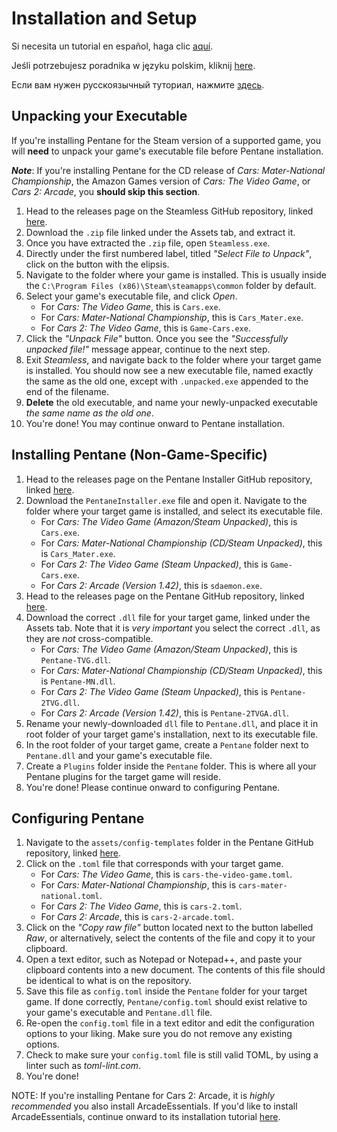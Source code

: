 # Installation and Setup

Si necesita un tutorial en español, haga clic [aquí](https://docs.google.com/document/d/1-JMqgFMapPnOLLIyFkVIt2tMPIa69cbanFE3JObz1wA).

Jeśli potrzebujesz poradnika w języku polskim, kliknij [here](https://docs.google.com/document/d/1Jj9dKWvL86pcPFK7qxDL7zXaHvla32o7KxlDQAN4Do8).

Если вам нужен русскоязычный туториал, нажмите [здесь](https://docs.google.com/document/d/1GjcIO-WiiNa1pBaw-ebC5h4a-Ynzf2rBOzqBgNX-oEU).

## Unpacking your Executable

If you're installing Pentane for the Steam version of a supported game, you will **need** to unpack your game's executable file before Pentane installation.

***Note***: If you're installing Pentane for the CD release of *Cars: Mater-National Championship*, the Amazon Games version of *Cars: The Video Game*, or *Cars 2: Arcade*, you **should skip this section**.

1. Head to the releases page on the Steamless GitHub repository, linked [here](https://github.com/atom0s/Steamless/releases/latest).
2. Download the `.zip` file linked under the Assets tab, and extract it.
3. Once you have extracted the `.zip` file, open `Steamless.exe`.
4. Directly under the first numbered label, titled *"Select File to Unpack"*, click on the button with the elipsis.
5. Navigate to the folder where your game is installed. This is usually inside the `C:\Program Files (x86)\Steam\steamapps\common` folder by default.
6. Select your game's executable file, and click *Open*.
	- For *Cars: The Video Game*, this is `Cars.exe`.
	- For *Cars: Mater-National Championship*, this is `Cars_Mater.exe`.
	- For *Cars 2: The Video Game*, this is `Game-Cars.exe`.
7. Click the *"Unpack File"* button. Once you see the *"Successfully unpacked file!"* message appear, continue to the next step.
8. Exit *Steamless*, and navigate back to the folder where your target game is installed. You should now see a new executable file, named exactly the same as the old one, except with `.unpacked.exe` appended to the end of the filename.
9. **Delete** the old executable, and name your newly-unpacked executable *the same name as the old one*.
10. You're done! You may continue onward to Pentane installation.

## Installing Pentane (Non-Game-Specific)
1. Head to the releases page on the Pentane Installer GitHub repository, linked [here](https://github.com/high-octane-dev/pentane-installer/releases/latest).
2. Download the `PentaneInstaller.exe` file and open it. Navigate to the folder where your target game is installed, and select its executable file.
	- For *Cars: The Video Game (Amazon/Steam Unpacked)*, this is `Cars.exe`.
	- For *Cars: Mater-National Championship (CD/Steam Unpacked)*, this is `Cars_Mater.exe`.
	- For *Cars 2: The Video Game (Steam Unpacked)*, this is `Game-Cars.exe`.
	- For *Cars 2: Arcade (Version 1.42)*, this is `sdaemon.exe`.
3. Head to the releases page on the Pentane GitHub repository, linked [here](https://github.com/high-octane-dev/pentane/releases/latest/).
4. Download the correct `.dll` file for your target game, linked under the Assets tab. Note that it is *very important* you select the correct `.dll`, as they are *not* cross-compatible.
	- For *Cars: The Video Game (Amazon/Steam Unpacked)*, this is `Pentane-TVG.dll`.
	- For *Cars: Mater-National Championship (CD/Steam Unpacked)*, this is `Pentane-MN.dll`.
	- For *Cars 2: The Video Game (Steam Unpacked)*, this is `Pentane-2TVG.dll`.
	- For *Cars 2: Arcade (Version 1.42)*, this is `Pentane-2TVGA.dll`.
5. Rename your newly-downloaded `dll` file to `Pentane.dll`, and place it in root folder of your target game's installation, next to its executable file.
6. In the root folder of your target game, create a `Pentane` folder next to `Pentane.dll` and your game's executable file.
7. Create a `Plugins` folder inside the `Pentane` folder. This is where all your Pentane plugins for the target game will reside.
8. You're done! Please continue onward to configuring Pentane.

## Configuring Pentane
1. Navigate to the `assets/config-templates` folder in the Pentane GitHub repository, linked [here](https://github.com/high-octane-dev/pentane/tree/main/assets/config-templates/).
2. Click on the `.toml` file that corresponds with your target game.
	- For *Cars: The Video Game*, this is `cars-the-video-game.toml`.
	- For *Cars: Mater-National Championship*, this is `cars-mater-national.toml`.
	- For *Cars 2: The Video Game*, this is `cars-2.toml`.
	- For *Cars 2: Arcade*, this is `cars-2-arcade.toml`.
3. Click on the *"Copy raw file"* button located next to the button labelled *Raw*, or alternatively, select the contents of the file and copy it to your clipboard.
4. Open a text editor, such as Notepad or Notepad++, and paste your clipboard contents into a new document. The contents of this file should be identical to what is on the repository.
5. Save this file as `config.toml` inside the `Pentane` folder for your target game. If done correctly, `Pentane/config.toml` should exist relative to your game's executable and `Pentane.dll` file.
6. Re-open the `config.toml` file in a text editor and edit the configuration options to your liking. Make sure you do not remove any existing options.
7. Check to make sure your `config.toml` file is still valid TOML, by using a linter such as *toml-lint.com*.
8. You're done!

NOTE: If you're installing Pentane for Cars 2: Arcade, it is *highly recommended* you also install ArcadeEssentials. If you'd like to install ArcadeEssentials, continue onward to its installation tutorial [here](./games/cars-2/guides/arcade-essentials.md).